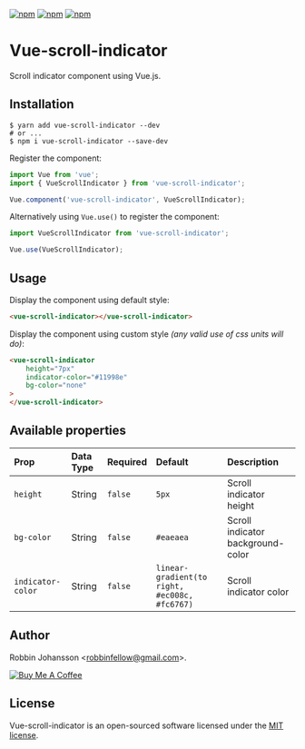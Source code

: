 [![npm](https://img.shields.io/npm/v/vue-scroll-indicator.svg)](https://www.npmjs.com/package/vue-scroll-indicator)
[![npm](https://img.shields.io/npm/dt/vue-scroll-indicator.svg)](https://www.npmjs.com/package/vue-scroll-indicator)
[![npm](https://img.shields.io/npm/l/vue-scroll-indicator.svg)](https://www.npmjs.com/package/vue-scroll-indicator)

# Vue-scroll-indicator
Scroll indicator component using Vue.js.

## Installation
```shell
$ yarn add vue-scroll-indicator --dev
# or ...
$ npm i vue-scroll-indicator --save-dev
```

Register the component:

```javascript
import Vue from 'vue';
import { VueScrollIndicator } from 'vue-scroll-indicator';

Vue.component('vue-scroll-indicator', VueScrollIndicator);
```

Alternatively using `Vue.use()` to register the component:

```javascript
import VueScrollIndicator from 'vue-scroll-indicator';

Vue.use(VueScrollIndicator);
```

## Usage

Display the component using default style:

```html
<vue-scroll-indicator></vue-scroll-indicator>
```

Display the component using custom style _(any valid use of css units will do)_:

```html
<vue-scroll-indicator
    height="7px"
    indicator-color="#11998e"
    bg-color="none"
>
</vue-scroll-indicator>
```

## Available properties

| Prop | Data Type | Required | Default | Description
| :--- | :--- | :--- | :--- | :--- |
| `height` | String | `false` | `5px` | Scroll indicator height
| `bg-color` | String | `false` | `#eaeaea` | Scroll indicator background-color
| `indicator-color` | String | `false` | `linear-gradient(to right, #ec008c, #fc6767)` | Scroll indicator color

## Author

Robbin Johansson \<robbinfellow@gmail.com>.

[![Buy Me A Coffee](https://www.buymeacoffee.com/assets/img/custom_images/orange_img.png)](https://www.buymeacoffee.com/robbinfellow)

## License

Vue-scroll-indicator is an open-sourced software licensed under the [MIT license](http://opensource.org/licenses/MIT).
